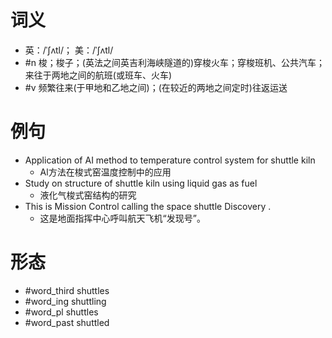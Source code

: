 # 词义
- 英：/ˈʃʌtl/； 美：/ˈʃʌtl/
- #n 梭；梭子；(英法之间英吉利海峡隧道的)穿梭火车；穿梭班机、公共汽车；来往于两地之间的航班(或班车、火车)
- #v 频繁往来(于甲地和乙地之间)；(在较近的两地之间定时)往返运送
# 例句
- Application of AI method to temperature control system for shuttle kiln
	- Al方法在梭式窑温度控制中的应用
- Study on structure of shuttle kiln using liquid gas as fuel
	- 液化气梭式窑结构的研究
- This is Mission Control calling the space shuttle Discovery .
	- 这是地面指挥中心呼叫航天飞机“发现号”。
# 形态
- #word_third shuttles
- #word_ing shuttling
- #word_pl shuttles
- #word_past shuttled
